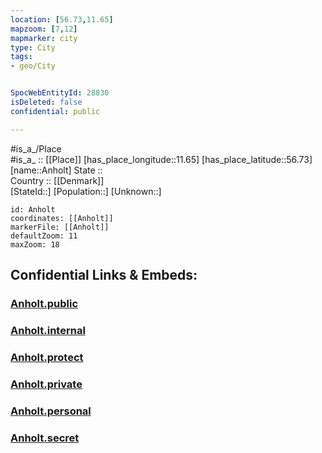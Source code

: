 ```yaml
---
location: [56.73,11.65] 
mapzoom: [7,12] 
mapmarker: city 
type: City
tags:
- geo/City


SpocWebEntityId: 28830
isDeleted: false
confidential: public

---
```

#is_a_/Place  
#is_a_ :: [[Place]] 
[has_place_longitude::11.65] 
[has_place_latitude::56.73] 
[name::Anholt] 
State ::  
Country :: [[Denmark]]  
[StateId::] 
[Population::] 
[Unknown::] 


```leaflet
id: Anholt
coordinates: [[Anholt]] 
markerFile: [[Anholt]] 
defaultZoom: 11 
maxZoom: 18
```


## Confidential Links & Embeds: 

### [Anholt.public](/_public/\Earth\Continent\Europe\Europe~North\Denmark\CityAnholt.public.md) 

### [Anholt.internal](/_internal/\Earth\Continent\Europe\Europe~North\Denmark\CityAnholt.internal.md) 

### [Anholt.protect](/_protect/\Earth\Continent\Europe\Europe~North\Denmark\CityAnholt.protect.md) 

### [Anholt.private](/_private/\Earth\Continent\Europe\Europe~North\Denmark\CityAnholt.private.md) 

### [Anholt.personal](/_personal/\Earth\Continent\Europe\Europe~North\Denmark\CityAnholt.personal.md) 

### [Anholt.secret](/_secret/\Earth\Continent\Europe\Europe~North\Denmark\CityAnholt.secret.md)

